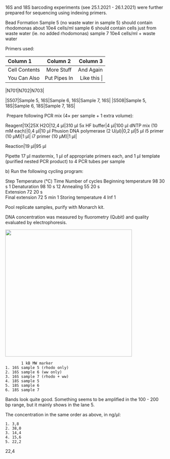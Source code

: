 16S and 18S barcoding experiments (see 25.1.2021 - 26.1.2021) were further prepared for sequencing using indexing primers.

Bead Formation
Sample 5 (no waste water in sample 5) should contain rhodomonas about 10e4 cells/ml
sample 6 should contain cells just from waste water (ie. no added rhodomonas)
sample 7 10e4 cells/ml + waste water

Primers used:

| Column 1       | Column 2     | Column 3     |
| :------------- | :----------: | -----------: |
|  Cell Contents | More Stuff   | And Again    |
| You Can Also   | Put Pipes In | Like this \| |

|N701|N702|N703|

|S507|Sample 5, 16S|Sample 6, 16S|Sample 7, 16S|
|S508|Sample 5, 18S|Sample 6, 18S|Sample 7, 18S|


 Prepare following PCR mix (4× per sample + 1 extra volume):

Reagent|1X|25X
H2O|12,4 µl|310 µl
5x HF buffer|4 µl|100 µl
dNTP mix (10 mM each)|0,4 µl|10 µl
Phusion DNA polymerase (2 U/µl)|0,2 µl|5 µl
i5 primer (10 µM)|1 µl|
i7 primer (10 µM)|1 µl|
		
Reaction|19 µl|95 µl

Pipette 17 µl mastermix, 1 µl of appropriate primers each, and 1 µl template (purified nested PCR product) to 4 PCR tubes per sample

b) Run the following cycling program:

Step	Temperature (°C)	Time	Number of cycles
Beginning temperature	98	30 s	1
Denaturation	98	10 s	12
Annealing	55	20 s	
Extension	72	20 s	
Final extension	72	5 min	1
Storing temperature	4	Inf	1

Pool replicate samples, purify with Monarch kit.

DNA concentration was measured by fluorometry (Qubit) and quality evaluated by electrophoresis.

<td valign="top"><img src="../lab_figures/gel1.png" width=400></td>


           1 kB MW marker
	1. 16S sample 5 (rhodo only)
	2. 16S sample 6 (ww only)
	3. 16S sample 7 (rhodo + ww)
	4. 18S sample 5
	5. 18S sample 6
	6. 18S sample 7

Bands look quite good. Something seems to be amplified in the 100 - 200 bp range, but it mainly shows in the lane 5.

The concentration in the same order as above, in ng/µl:

	1. 3,8
	2. 38,0
	3. 14,4
	4. 15,6
	5. 22,2
22,4
